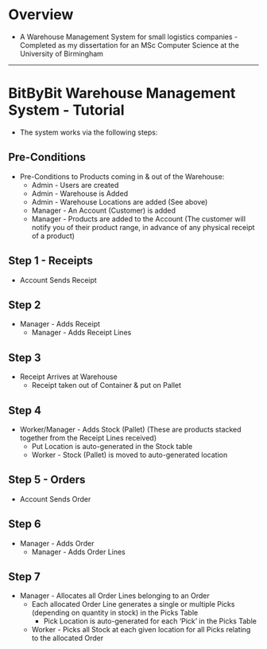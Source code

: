 # Overview
* A Warehouse Management System for small logistics companies - Completed as my dissertation for an MSc Computer Science at the University of Birmingham

---

# BitByBit Warehouse Management System - Tutorial
* The system works via the following steps:

## Pre-Conditions
* Pre-Conditions to Products coming in & out of the Warehouse:
  * Admin - Users are created 
  * Admin - Warehouse is Added 
  * Admin - Warehouse Locations are added (See above)
  * Manager - An Account (Customer) is added
  * Manager - Products are added to the Account (The customer will notify you of their product range, in advance of any physical receipt of a product)

## Step 1 - Receipts
* Account Sends Receipt

## Step 2
* Manager - Adds Receipt 
  * Manager - Adds Receipt Lines 

## Step 3
* Receipt Arrives at Warehouse
  * Receipt taken out of Container & put on Pallet

## Step 4
* Worker/Manager - Adds Stock (Pallet) (These are products stacked together from the Receipt Lines received)
  * Put Location is auto-generated in the Stock table
  * Worker - Stock (Pallet) is moved to auto-generated location

## Step 5 - Orders
* Account Sends Order

## Step 6
* Manager - Adds Order 
  * Manager - Adds Order Lines 

## Step 7
* Manager - Allocates all Order Lines belonging to an Order
  * Each allocated Order Line generates a single or multiple Picks (depending on quantity in stock) in the Picks Table
    * Pick Location is auto-generated for each ‘Pick’ in the Picks Table
  * Worker - Picks all Stock at each given location for all Picks relating to the allocated Order
